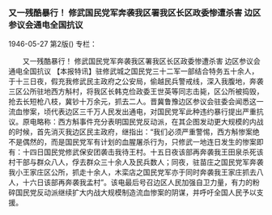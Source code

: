 ### 又一残酷暴行！  修武国民党军奔袭我区署我区长区政委惨遭杀害  边区参议会通电全国抗议

1946-05-27
第2版()
专栏：

　　又一残酷暴行！
    修武国民党军奔袭我区署我区长区政委惨遭杀害
    边区参议会通电全国抗议
    【本报特讯】驻修武城之国民党三十二军一部结合特务五十余人，于十三日夜，假充我修武民主政府之公安局，偷越民兵警戒线，深入我腹地，奔袭三区公所驻地西方斛村，将我区长韩克俭政委王世英等同志击毙，区公所被捣毁，抢去长短枪八枝，冀钞十万余元，抓去二人。晋冀鲁豫边区参议会驻委会闻悉这一流血惨案，顷代表边区三千万人民发出通电，对国民党军此种违约暴行提出严重抗议。原电略称：西方斛事件充分表明国民党反动派，在其企图发动更大规模的内战的时候，首先消灭我边区民主政府，继指出：“我们必须严重警惕，西方斛惨案绝不是偶然的，而是国民党军有计划的血腥屠杀行为，只修武一地连日发生的惨案即有：十四日国民党修武保安团袭击我待王村。十五日夜该部再奔袭我王田泉杀死该村干部与群众八人，俘去群众三十余人及民兵数人；同夜，驻苗庄之国民党军奔袭我小王家庄区公所，抓走十余人，木栾店之国民党军亦于同时奔袭我王家庄抓去八人，十六日该部再奔袭我孟村”。该电最后号召边区人民加强自卫力量，有力的粉碎国民党反动派继续扩大内战大规模制造流血惨案的阴谋，并呼吁全国人民予以支援。
